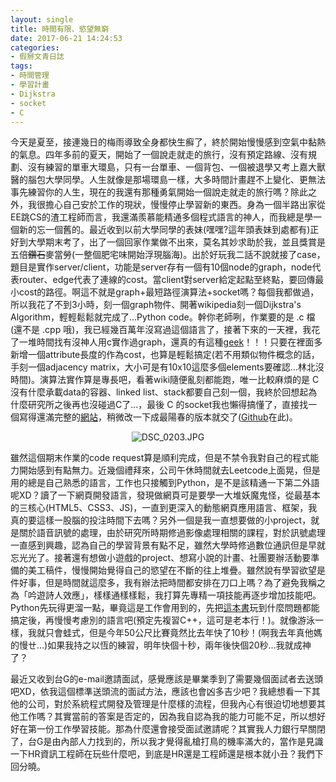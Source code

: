 ```yaml
---
layout: single
title: 時間有限、慾望無窮
date: 2017-06-21 14:24:53
categories:
- 假掰文青日誌
tags:
- 時間管理
- 學習計畫
- Dijkstra
- socket
- C
---
```


今天是夏至，接連幾日的梅雨導致全身都快生癬了，終於開始慢慢感到空氣中黏熱的氣息。四年多前的夏天，開始了一個說走就走的旅行，沒有預定路線、沒有規劃、沒有練習的單車大環島，只有一台單車、一個背包、一個被退學又考上嘉大獸醫的腦包大學同學。人生就像是那場環島一樣，大多時間計畫趕不上變化、更無法事先練習你的人生，現在的我還有那種勇氣開始一個說走就走的旅行嗎？除此之外，我很擔心自己安於工作的現狀，慢慢停止學習新的東西。身為一個半路出家從EE跳CS的渣工程師而言，我還滿羨慕能精通多個程式語言的神人，而我總是學一個新的忘一個舊的。最近收到以前大學同學的表妹(嘿嘿?這年頭表妹到處都有)正好到大學期末考了，出了一個回家作業做不出來，莫名其妙求助於我，並且獎賞是五倍<s>鑽石</s>麥當勞(一整個肥宅味開始浮現腦海)。出於好玩我二話不說就接了case，題目是實作server/client，功能是server存有一個有10個node的graph，node代表router、edge代表了連線的cost。當client對server給定起點至終點，要回傳最小cost的路徑。啊這不就是graph+最短路徑演算法+socket嗎？每個我都做過，所以我花了不到3小時，刻一個graph物件、開著wikipedia刻一個Dijkstra's Algorithm，輕輕鬆鬆就完成了...Python code。幹你老師咧，作業要的是 .c 檔(還不是 .cpp 哦)，我已經幾百萬年沒寫過這個語言了，接著下來的一天裡，我花了一堆時間找有沒神人用c實作過graph，還真的有這種<a href="http://www.geeksforgeeks.org/graph-and-its-representations/">geek</a>！！！只要在裡面多新增一個attribute長度的作為cost，也算是輕鬆搞定(若不用類似物件概念的話，手刻一個adjacency matrix，大小可是有10x10這麼多個elements要確認...林北沒時間)。演算法實作算是專長吧，看著wiki隨便亂刻都能跑，唯一比較麻煩的是 C 沒有什麼承載data的容器、linked list、stack都要自己刻一個，我終於回想起為什麼研究所之後再也沒碰過C了...，最後 C 的socket我也懶得搞懂了，直接找一個寫得還滿完整的<a href="http://www.roman10.net/2011/12/02/simple-tcp-socket-client-and-server-communication-in-c-under-linux/">網站</a>，稍微改一下成最陽春的版本就交了(<a href="https://github.com/KodeWorker/MyCppPlayground/tree/master/Requests/request%20-%2020170617/c%20ver/final%20ver">Github</a>在此)。

<p style="text-align:center"><img alt="DSC_0203.JPG" src="https://pic.pimg.tw/kwbuster/1498056486-1748315181_n.jpg?v=1498056492" title="DSC_0203.JPG"></p>


雖然這個期末作業的code request算是順利完成，但是不禁令我對自己的程式能力開始感到有點無力。近幾個禮拜來，公司午休時間就去Leetcode上面晃，但是用的總是自己熟悉的語言，工作也只接觸到Python，是不是該精通一下第二外語呢XD？讀了一下網頁開發語言，發現做網頁可是要學一大堆妖魔鬼怪，從最基本的三核心(HTML5、CSS3、JS)，一直到更深入的動態網頁應用語言、框架，我真的要這樣一股腦的投注時間下去嗎？另外一個是我一直想要做的小project，就是關於語音訊號的處理，由於研究所時期修過影像處理相關的課程，對於訊號處理一直感到興趣，認為自己的學習背景有點不足，雖然大學時修過數位通訊但是早就忘光光了。接著還有想做小遊戲的project、想寫小說的計畫、社團要辦活動要準備的美工稿件，慢慢開始覺得自己的慾望在不斷的往上堆疊。雖然說有學習欲望是件好事，但是時間就這麼多，我有辦法把時間都安排在刀口上嗎？為了避免我稱之為「吟遊詩人效應」，樣樣通樣樣鬆，我打算先專精一項技能再逐步增加技能吧。Python先玩得更溜一點，畢竟這是工作會用到的，先把<a href="https://automatetheboringstuff.com/">這本書</a>玩到什麼問題都能搞定後，再慢慢考慮別的語言吧(預定先複習C++，這可是老本行！)。就像游泳一樣，我就只會蛙式，但是今年50公尺比賽竟然比去年快了10秒！(啊我去年真他媽的慢ㄝ...)如果我持之以恆的練習，明年快個十秒，兩年後快個20秒...我就成神了？


最近又收到台G的e-mail邀請面試，感覺應該是畢業季到了需要幾個面試者去送頭吧XD，依我這個標準送頭流的面試方法，應該也會凶多吉少吧？我總想看一下其他的公司，對於系統程式開發及管理是什麼樣的流程，但我內心有很迫切地想要其他工作嗎？其實當前的答案是否定的，因為我自認為我的能力可能不足，所以想好好在第一份工作學習技能。那為什麼還會接受面試邀請呢？其實我人力銀行早關閉了，台G是由內部人力找到的，所以我才覺得亂槍打鳥的機率滿大的，當作是見識一下HR資訊工程師在玩些什麼吧，到底是HR還是工程師還是根本就小丑？我們下回分曉。

